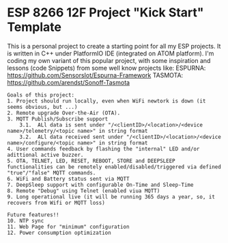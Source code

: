 # ESP 8266 12F Project "Kick Start" Template


This is a personal project to create a starting point for all my ESP projects.
It is written in C++ under PlatformIO IDE (integrated on ATOM platform).
I'm coding my own variant of this popular project, with some inspiration and lessons (code Snippets) from some well know projects like:
    ESPURNA: https://github.com/SensorsIot/Espurna-Framework
    TASMOTA: https://github.com/arendst/Sonoff-Tasmota


    Goals of this project:
    1. Project should run locally, even when WiFi newtork is down (it seems obvious, but ...)
    2. Remote upgrade Over-the-Air (OTA).
    3. MQTT Publish/Subscribe support
        3.1.  ALl data is sent under "/<clientID>/<location>/<device name>/telemetry/<topic name>" in string format
        3.2.  ALl data received sent under "/<clientID>/<location>/<device name>/configure/<topic name>" in string format
    4. User commands feedback by flashing the "internal" LED and/or adittional active buzzer.
	5. OTA, TELNET, LED, RESET, REBOOT, STORE and DEEPSLEEP functionalities can be remotely enabled/disabled/triggered via defined "true"/"false" MQTT commands.
	6. WiFi and Battery status sent via MQTT
	7. DeepSleep support with configurable On-Time and Sleep-Time
    8. Remote "Debug" using Telnet (enabled viua MQTT)
    9. Long operational live (it will be running 365 days a year, so, it recovers from Wifi or MQTT loss)
	
    Future features!!
    10. NTP sync
	11. Web Page for "minimum" configuration
	12. Power consumption optimization
   
